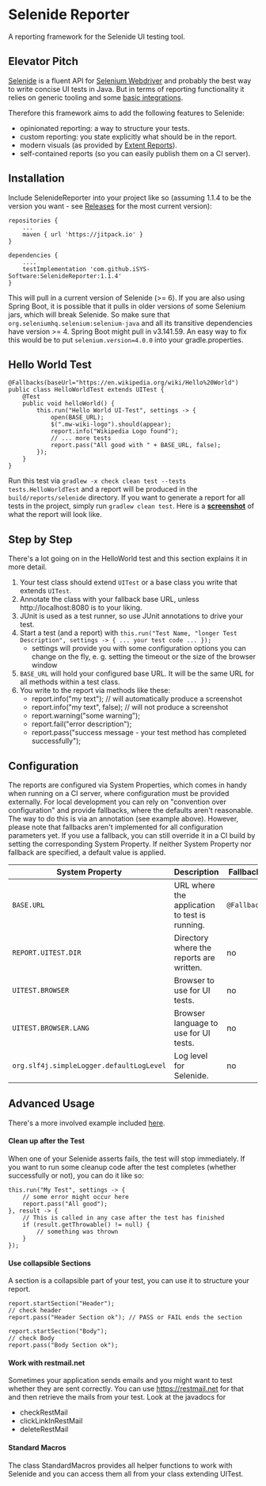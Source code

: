 # Selenide Reporter

A reporting framework for the Selenide UI testing tool.

## Elevator Pitch

[Selenide](https://selenide.org/) is a fluent API for [Selenium Webdriver](https://docs.seleniumhq.org/projects/webdriver/) and probably the best way to write concise UI tests in Java. But in terms of reporting functionality it relies on generic tooling and some [basic integrations](https://selenide.org/documentation/reports.html).

Therefore this framework aims to add the following features to Selenide:
- opinionated reporting: a way to structure your tests.
- custom reporting: you state explicitly what should be in the report.
- modern visuals (as provided by [Extent Reports](https://github.com/extent-framework/extentreports-java)).
- self-contained reports (so you can easily publish them on a CI server).

## Installation
Include SelenideReporter into your project like so (assuming 1.1.4 to be the version you want - see [Releases](../../releases) for the most current version):

    repositories {
        ...
        maven { url 'https://jitpack.io' }
    }

    dependencies {
        ....
        testImplementation 'com.github.iSYS-Software:SelenideReporter:1.1.4'
    }

This will pull in a current version of Selenide (>= 6). If you are also using Spring Boot, it is possible that it pulls in older versions of some Selenium jars, which will break Selenide. So make sure that `org.seleniumhq.selenium:selenium-java` and all its transitive dependencies have version >= 4. Spring Boot might pull in v3.141.59. An easy way to fix this would be to put `selenium.version=4.0.0` into your gradle.properties.

## Hello World Test
```
@Fallbacks(baseUrl="https://en.wikipedia.org/wiki/Hello%20World")
public class HelloWorldTest extends UITest {
    @Test
    public void helloWorld() {
        this.run("Hello World UI-Test", settings -> {
            open(BASE_URL);
            $(".mw-wiki-logo").should(appear);
            report.info("Wikipedia Logo found");
            // ... more tests
            report.pass("All good with " + BASE_URL, false);
        });
    }
}
```

Run this test via `gradlew -x check clean test --tests tests.HelloWorldTest` and a report will be produced in the `build/reports/selenide` directory. If you want to generate a report for all tests in the project, simply run `gradlew clean test`. Here is a **[screenshot](samples/screenshot.png)** of what the report will look like.

## Step by Step
There's a lot going on in the HelloWorld test and this section explains it in more detail.
1. Your test class should extend `UITest` or a base class you write that extends `UITest`.
2. Annotate the class with your fallback base URL, unless http://localhost:8080 is to your liking.
3. JUnit is used as a test runner, so use JUnit annotations to drive your test.
4. Start a test (and a report) with `this.run("Test Name, "longer Test Description", settings -> { ... your test code ... });`
    - settings will provide you with some configuration options you can change on the fly, e. g. setting the timeout or the size of the browser window
5. `BASE_URL` will hold your configured base URL. It will be the same URL for all methods within a test class.
6. You write to the report via methods like these:
    - report.info("my text"); // will automatically produce a screenshot
    - report.info("my text", false); // will not produce a screenshot
    - report.warning("some warning");
    - report.fail("error description");
    - report.pass("success message - your test method has completed successfully");

## Configuration
The reports are configured via System Properties, which comes in handy when running on a CI server, where configuration must be provided externally. For local development you can rely on "convention over configuration" and provide fallbacks, where the defaults aren't reasonable. The way to do this is via an annotation (see example above). However, please note that fallbacks aren't implemented for all configuration parameters yet. If you use a fallback, you can still override it in a CI build by setting the corresponding System Property. If neither System Property nor fallback are specified, a default value is applied.

| System Property | Description | Fallback Annotation implemented | Default Value |
| ------ | ------ | ------ | ------ |
| `BASE.URL` | URL where the application to test is running. | `@Fallbacks(baseUrl="https://...")` | `http://localhost:8080` |
| `REPORT.UITEST.DIR` | Directory where the reports are written. | no | `build/reports/selenide` |
| `UITEST.BROWSER` | Browser to use for UI tests. | no | `chrome` |
| `UITEST.BROWSER.LANG` | Browser language to use for UI tests. | no | `en` |
| `org.slf4j.simpleLogger.defaultLogLevel` | Log level for Selenide. | no | `info` |

## Advanced Usage
There's a more involved example included [here](src/test/java/tests/ExampleTest.java).

#### Clean up after the Test
When one of your Selenide asserts fails, the test will stop immediately. If you want to run some cleanup code after the test completes (whether successfully or not), you can do it like so:

```
this.run("My Test", settings -> {
    // some error might occur here
    report.pass("All good");
}, result -> {
    // This is called in any case after the test has finished
    if (result.getThrowable() != null) {
        // something was thrown
    }
});
```

#### Use collapsible Sections
A section is a collapsible part of your test, you can use it to structure your report.

```
report.startSection("Header");
// check header
report.pass("Header Section ok"); // PASS or FAIL ends the section

report.startSection("Body");
// check Body
report.pass("Body Section ok");
```

#### Work with restmail.net
Sometimes your application sends emails and you might want to test whether they are sent correctly. You can use https://restmail.net for that and then retrieve the mails from your test. Look at the javadocs for
- checkRestMail
- clickLinkInRestMail
- deleteRestMail

#### Standard Macros
The class StandardMacros provides all helper functions to work with Selenide and you can access them all from your class extending UITest.

